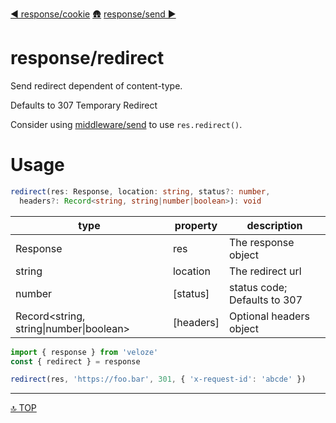 [◀︎ response/cookie](../response/cookie.md)
[🛖](../index.md)
[response/send ▶](../response/send.md)

# response/redirect

Send redirect dependent of content-type.

Defaults to 307 Temporary Redirect

Consider using [middleware/send](../middleware/send.md) to use `res.redirect()`.

# Usage

```ts 
redirect(res: Response, location: string, status?: number, 
  headers?: Record<string, string|number|boolean>): void
```

| type                                     | property   | description                  |
| ---------------------------------------- | ---------- | ---------------------------- |
| Response                                 | res        | The response object          |
| string                                   | location   | The redirect url             |
| number                                   | \[status]  | status code; Defaults to 307 |
| Record\<string, string\|number\|boolean> | \[headers] | Optional headers object      |


```js
import { response } from 'veloze'
const { redirect } = response

redirect(res, 'https://foo.bar', 301, { 'x-request-id': 'abcde' })
```

---

[🔝 TOP](#top)
